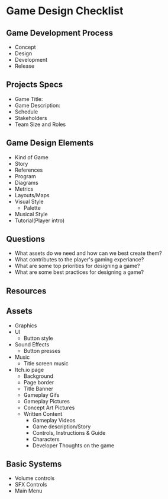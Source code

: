 # Game Design Checklist

## Game Development Process
- Concept
- Design
- Development
- Release

## Projects Specs
- Game Title:
- Game Description:
- Schedule
- Stakeholders
- Team Size and Roles

## Game Design Elements
- Kind of Game
- Story
- References
- Program
- Diagrams
- Metrics
- Layouts/Maps
- Visual Style
  - Palette
- Musical Style
- Tutorial(Player intro)

## Questions
- What assets do we need and how can we best create them?
- What contributes to the player's gaming experiance?
- What are some top priorities for designing a game?
- What are some best practices for designing a game?

## Resources

## Assets
- Graphics
- UI
  - Button style
- Sound Effects
  - Button presses
- Music
  - Title screen music
- Itch.io page
  - Background
  - Page border
  - Title Banner
  - Gameplay Gifs
  - Gameplay Pictures
  - Concept Art Pictures
  - Written Content
    - Gameplay Videos
    - Game description/Story
    - Controls, Instructions & Guide
    - Characters
    - Developer Thoughts on the game

## Basic Systems
- Volume controls
- SFX Controls
- Main Menu
